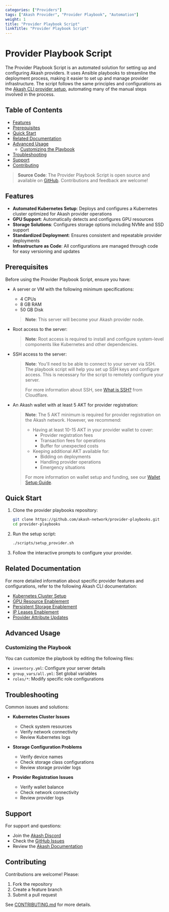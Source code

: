 ```yaml
---
categories: ["Providers"]
tags: ["Akash Provider", "Provider Playbook", "Automation"]
weight: 1
title: "Provider Playbook Script"
linkTitle: "Provider Playbook Script"
---
```


# Provider Playbook Script

The Provider Playbook Script is an automated solution for setting up and configuring Akash providers. It uses Ansible playbooks to streamline the deployment process, making it easier to set up and manage provider infrastructure. The script follows the same principles and configurations as the [Akash CLI provider setup](/docs/providers/build-a-cloud-provider/akash-cli/intro/), automating many of the manual steps involved in the process.

## Table of Contents

- [Features](#features)
- [Prerequisites](#prerequisites)
- [Quick Start](#quick-start)
- [Related Documentation](#related-documentation)
- [Advanced Usage](#advanced-usage)
  - [Customizing the Playbook](#customizing-the-playbook)
- [Troubleshooting](#troubleshooting)
- [Support](#support)
- [Contributing](#contributing)

> **Source Code**: The Provider Playbook Script is open source and available on [GitHub](https://github.com/akash-network/provider-playbooks). Contributions and feedback are welcome!

## Features

- **Automated Kubernetes Setup**: Deploys and configures a Kubernetes cluster optimized for Akash provider operations
- **GPU Support**: Automatically detects and configures GPU resources
- **Storage Solutions**: Configures storage options including NVMe and SSD support
- **Standardized Deployment**: Ensures consistent and repeatable provider deployments
- **Infrastructure as Code**: All configurations are managed through code for easy versioning and updates

## Prerequisites

Before using the Provider Playbook Script, ensure you have:

- A server or VM with the following minimum specifications:
  - 4 CPUs
  - 8 GB RAM
  - 50 GB Disk
  > **Note**: This server will become your Akash provider node.

- Root access to the server:
  > **Note**: Root access is required to install and configure system-level components like Kubernetes and other dependencies.

- SSH access to the server:
  > **Note**: You'll need to be able to connect to your server via SSH. The playbook script will help you set up SSH keys and configure access. This is necessary for the script to remotely configure your server.
  > 
  > For more information about SSH, see [What is SSH?](https://www.cloudflare.com/learning/access-management/what-is-ssh/) from Cloudflare.

- An Akash wallet with at least 5 AKT for provider registration:
  > **Note**: The 5 AKT minimum is required for provider registration on the Akash network. However, we recommend:
  > - Having at least 10-15 AKT in your provider wallet to cover:
  >   - Provider registration fees
  >   - Transaction fees for operations
  >   - Buffer for unexpected costs
  > - Keeping additional AKT available for:
  >   - Bidding on deployments
  >   - Handling provider operations
  >   - Emergency situations
  > 
  > For more information on wallet setup and funding, see our [Wallet Setup Guide](/docs/getting-started/tokens-and-wallets/).

## Quick Start

1. Clone the provider playbooks repository:
   ```bash
   git clone https://github.com/akash-network/provider-playbooks.git
   cd provider-playbooks
   ```

2. Run the setup script:
   ```bash
   ./scripts/setup_provider.sh
   ```

3. Follow the interactive prompts to configure your provider.

## Related Documentation

For more detailed information about specific provider features and configurations, refer to the following Akash CLI documentation:

- [Kubernetes Cluster Setup](/docs/providers/build-a-cloud-provider/akash-cli/kubernetes-cluster-for-akash-providers/)
- [GPU Resource Enablement](/docs/providers/build-a-cloud-provider/akash-cli/gpu-resource-enablement/)
- [Persistent Storage Enablement](/docs/providers/build-a-cloud-provider/akash-cli/helm-based-provider-persistent-storage-enablement/)
- [IP Leases Enablement](/docs/providers/build-a-cloud-provider/akash-cli/ip-leases-provider-enablement/)
- [Provider Attribute Updates](/docs/providers/build-a-cloud-provider/akash-cli/akash-provider-attribute-updates/)

## Advanced Usage

### Customizing the Playbook

You can customize the playbook by editing the following files:

- `inventory.yml`: Configure your server details
- `group_vars/all.yml`: Set global variables
- `roles/*`: Modify specific role configurations

## Troubleshooting

Common issues and solutions:

- **Kubernetes Cluster Issues**
  - Check system resources
  - Verify network connectivity
  - Review Kubernetes logs

- **Storage Configuration Problems**
  - Verify device names
  - Check storage class configurations
  - Review storage provider logs

- **Provider Registration Issues**
  - Verify wallet balance
  - Check network connectivity
  - Review provider logs

## Support

For support and questions:

- Join the [Akash Discord](https://discord.gg/akash)
- Check the [GitHub Issues](https://github.com/akash-network/provider-playbooks/issues)
- Review the [Akash Documentation](https://docs.akash.network)

## Contributing

Contributions are welcome! Please:

1. Fork the repository
2. Create a feature branch
3. Submit a pull request

See [CONTRIBUTING.md](https://github.com/akash-network/provider-playbooks/blob/main/CONTRIBUTING.md) for more details. 